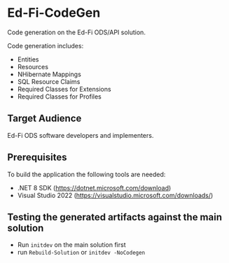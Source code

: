 # Ed-Fi-CodeGen
Code generation on the Ed-Fi ODS/API solution.

Code generation includes:
* Entities
* Resources
* NHibernate Mappings
* SQL Resource Claims
* Required Classes for Extensions
* Required Classes for Profiles

## Target Audience
Ed-Fi ODS software developers and implementers.

## Prerequisites
To build the application the following tools are needed:
* .NET 8 SDK (https://dotnet.microsoft.com/download)
* Visual Studio 2022 (https://visualstudio.microsoft.com/downloads/)

## Testing the generated artifacts against the main solution
* Run `initdev` on the main solution first
* run `Rebuild-Solution` or `initdev -NoCodegen`
